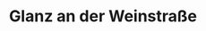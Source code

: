 ---
title: Glanz an der Weinstraße
url: /glanz-an-der-weinstrasse/
latitude: 46.662
longitude: 15.536
---
